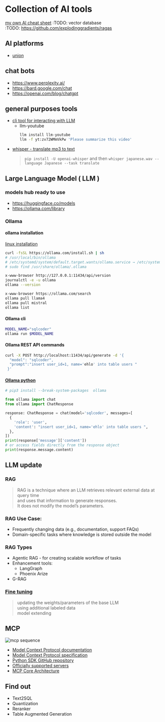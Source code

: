 # Collection of AI tools
[my own AI cheat sheet](https://github.com/cherkavi/ai)
:TODO: vector database  
:TODO: https://github.com/explodinggradients/ragas  

## AI platforms
* [union](https://www.union.ai/)

## chat bots
* https://www.perplexity.ai/
* https://bard.google.com/chat
* https://openai.com/blog/chatgpt

## general purposes tools
* [cli tool for interacting with LLM](https://github.com/simonw/llm)
  * llm-youtube
    ```sh
    llm install llm-youtube
    llm -f yt:zv72WMmVkPw 'Please summarize this video'
    ```
* [whisper - translate mp3 to text](https://github.com/openai/whisper)
  > `pip install -U openai-whisper` and then `whisper japanese.wav --language Japanese --task translate`

## Large Language Model ( LLM )
### models hub ready to use
* https://huggingface.co/models
* https://ollama.com/library

### Ollama
#### ollama installation
[linux installation](https://github.com/ollama/ollama/blob/main/docs/linux.md)
```sh
curl -fsSL https://ollama.com/install.sh | sh
# /usr/local/bin/ollama
# /etc/systemd/system/default.target.wants/ollama.service → /etc/systemd/system/ollama.service.
# sudo find /usr/share/ollama/.ollama
```

```sh
x-www-browser http://127.0.0.1:11434/api/version
journalctl -e -u ollama
ollama --version
```
```sh
x-www-browser https://ollama.com/search
ollama pull llama4
ollama pull mistral
ollama list
```

#### Ollama cli
```sh
MODEL_NAME="sqlcoder"
ollama run $MODEL_NAME
```

#### Ollama REST API commands
```sh
curl -X POST http://localhost:11434/api/generate -d '{
  "model": "sqlcoder",
  "prompt":"insert user_id=1, name='ehlo' into table users "
 }'
```
#### [Ollama python](https://pypi.org/project/ollama/)
```python
# pip3 install --break-system-packages  ollama

from ollama import chat
from ollama import ChatResponse

response: ChatResponse = chat(model='sqlcoder', messages=[
  {
    'role': 'user',
    'content': "insert user_id=1, name='ehlo' into table users ",
  },
])
print(response['message']['content'])
# or access fields directly from the response object
print(response.message.content)

```

## LLM update
### RAG
> RAG is a technique where an LLM retrieves relevant external data at query time  
> and uses that information to generate responses.   
> It does not modify the model’s parameters.
### RAG Use Case:
* Frequently changing data (e.g., documentation, support FAQs)
* Domain-specific tasks where knowledge is stored outside the model

### RAG Types
* Agentic RAG - for creating scalable workflow of tasks
* Enhancement tools: 
  * LangGraph
  * Phoenix Arize
* G-RAG

### [Fine tuning](./ai-tools-fine-tuning.md)
> updating the weights/parameters of the base LLM  
> using additional labeled data  
> model extending

## MCP
![mcp sequence](https://i.ibb.co/s9ywRss4/mcp-workflow.jpg)
- [Model Context Protocol documentation](https://modelcontextprotocol.io)
- [Model Context Protocol specification](https://spec.modelcontextprotocol.io)
- [Python SDK GitHub repository](https://github.com/modelcontextprotocol/python-sdk)
- [Officially supported servers](https://github.com/modelcontextprotocol/servers)
- [MCP Core Architecture](https://modelcontextprotocol.io/docs/concepts/architecture)

## Find out
* Text2SQL
* Quantization
* Reranker
* Table Augmented Generation